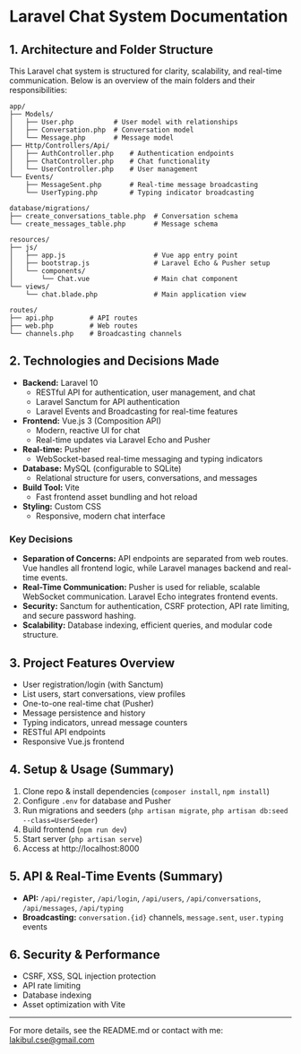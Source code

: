 # Laravel Chat System Documentation

## 1. Architecture and Folder Structure

This Laravel chat system is structured for clarity, scalability, and real-time communication. Below is an overview of the main folders and their responsibilities:

```
app/
├── Models/
│   ├── User.php          # User model with relationships
│   ├── Conversation.php  # Conversation model
│   └── Message.php       # Message model
├── Http/Controllers/Api/
│   ├── AuthController.php    # Authentication endpoints
│   ├── ChatController.php    # Chat functionality
│   └── UserController.php    # User management
└── Events/
    ├── MessageSent.php       # Real-time message broadcasting
    └── UserTyping.php        # Typing indicator broadcasting

database/migrations/
├── create_conversations_table.php  # Conversation schema
└── create_messages_table.php       # Message schema

resources/
├── js/
│   ├── app.js                      # Vue app entry point
│   ├── bootstrap.js                # Laravel Echo & Pusher setup
│   └── components/
│       └── Chat.vue                # Main chat component
└── views/
    └── chat.blade.php              # Main application view

routes/
├── api.php         # API routes
├── web.php         # Web routes
└── channels.php    # Broadcasting channels
```

## 2. Technologies and Decisions Made

- **Backend:** Laravel 10
  - RESTful API for authentication, user management, and chat
  - Laravel Sanctum for API authentication
  - Laravel Events and Broadcasting for real-time features
- **Frontend:** Vue.js 3 (Composition API)
  - Modern, reactive UI for chat
  - Real-time updates via Laravel Echo and Pusher
- **Real-time:** Pusher
  - WebSocket-based real-time messaging and typing indicators
- **Database:** MySQL (configurable to SQLite)
  - Relational structure for users, conversations, and messages
- **Build Tool:** Vite
  - Fast frontend asset bundling and hot reload
- **Styling:** Custom CSS
  - Responsive, modern chat interface

### Key Decisions
- **Separation of Concerns:** API endpoints are separated from web routes. Vue handles all frontend logic, while Laravel manages backend and real-time events.
- **Real-Time Communication:** Pusher is used for reliable, scalable WebSocket communication. Laravel Echo integrates frontend events.
- **Security:** Sanctum for authentication, CSRF protection, API rate limiting, and secure password hashing.
- **Scalability:** Database indexing, efficient queries, and modular code structure.

## 3. Project Features Overview
- User registration/login (with Sanctum)
- List users, start conversations, view profiles
- One-to-one real-time chat (Pusher)
- Message persistence and history
- Typing indicators, unread message counters
- RESTful API endpoints
- Responsive Vue.js frontend

## 4. Setup & Usage (Summary)
1. Clone repo & install dependencies (`composer install`, `npm install`)
2. Configure `.env` for database and Pusher
3. Run migrations and seeders (`php artisan migrate`, `php artisan db:seed --class=UserSeeder`)
4. Build frontend (`npm run dev`)
5. Start server (`php artisan serve`)
6. Access at http://localhost:8000

## 5. API & Real-Time Events (Summary)
- **API:** `/api/register`, `/api/login`, `/api/users`, `/api/conversations`, `/api/messages`, `/api/typing`
- **Broadcasting:** `conversation.{id}` channels, `message.sent`, `user.typing` events

## 6. Security & Performance
- CSRF, XSS, SQL injection protection
- API rate limiting
- Database indexing
- Asset optimization with Vite

---

For more details, see the README.md or contact with me: lakibul.cse@gmail.com
